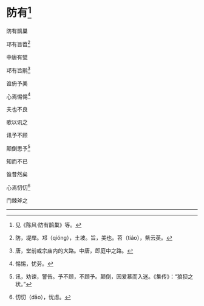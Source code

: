    

# 防有[^1]

防有鹊巢

邛有旨苕[^2]

中唐有甓

邛有旨鹝[^3]

谁侜予美

心焉惕惕[^4]

夫也不良

歌以讯之

讯予不顾

颠倒思予[^5]

知而不已

谁昔然矣

心焉忉忉[^6]

门棘斧之

* * *

[^1]: 见《陈风·防有鹊巢》等。
[^2]: 防，堤岸。邛（qióng），土坡。旨，美也。苕（tiáo），紫云英。
[^3]: 唐，堂前或宗庙内的大路。中唐，即庭中之路。
[^4]: 惕惕，忧劳。
[^5]: 讯，劝谏，警告。予不顾，不顾予。颠倒，因爱慕而入迷。《集传》：“狼狈之状。”
[^6]: 忉忉（dāo），忧虑。